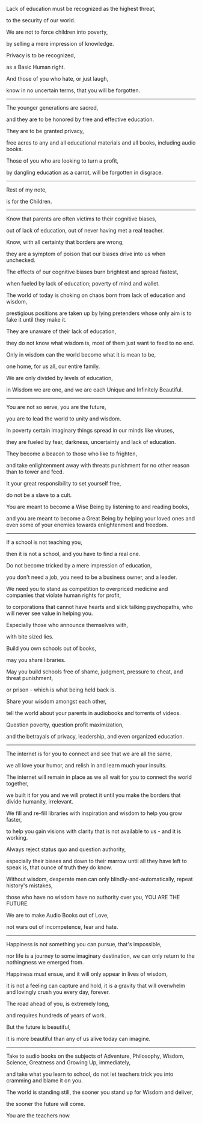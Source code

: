 Lack of education must be recognized as the highest threat,

to the security of our world.

We are not to force children into poverty,

by selling a mere impression of knowledge.

Privacy is to be recognized,

as a Basic Human right.

And those of you who hate, or just laugh,

know in no uncertain terms, that you will be forgotten.

---

The younger generations are sacred,

and they are to be honored by free and effective education.

They are to be granted privacy,

free acres to any and all educational materials and all books, including audio books.

Those of you who are looking to turn a profit,

by dangling education as a carrot, will be forgotten in disgrace.

---

Rest of my note,

is for the Children.

---

Know that parents are often victims to their cognitive biases,

out of lack of education, out of never having met a real teacher.

Know, with all certainty that borders are wrong,

they are a symptom of poison that our biases drive into us when unchecked.

The effects of our cognitive biases burn brightest and spread fastest,

when fueled by lack of education; poverty of mind and wallet.

The world of today is choking on chaos born from lack of education and wisdom,

prestigious positions are taken up by lying pretenders whose only aim is to fake it until they make it.

They are unaware of their lack of education,

they do not know what wisdom is, most of them just want to feed to no end.

Only in wisdom can the world become what it is mean to be,

one home, for us all, our entire family.

We are only divided by levels of education,

in Wisdom we are one, and we are each Unique and Infinitely Beautiful.

---

You are not so serve, you are the future,

you are to lead the world to unity and wisdom.

In poverty certain imaginary things spread in our minds like viruses,

they are fueled by fear, darkness, uncertainty and lack of education.

They become a beacon to those who like to frighten,

and take enlightenment away with threats punishment for no other reason than to tower and feed.

It your great responsibility to set yourself free,

do not be a slave to a cult.

You are meant to become a Wise Being by listening to and reading books,

and you are meant to become a Great Being by helping your loved ones and even some of your enemies towards enlightenment and freedom.

---

If a school is not teaching you,

then it is not a school, and you have to find a real one.

Do not become tricked by a mere impression of education,

you don't need a job, you need to be a business owner, and a leader.

We need you to stand as competition to overpriced medicine and companies that violate human rights for profit,

to corporations that cannot have hearts and slick talking psychopaths, who will never see value in helping you.

Especially those who announce themselves with,

with bite sized lies.

Build you own schools out of books,

may you share libraries.

May you build schools free of shame, judgment, pressure to cheat, and threat punishment,

or prison - which is what being held back is.

Share your wisdom amongst each other,

tell the world about your parents in audiobooks and torrents of videos.

Question poverty, question profit maximization,

and the betrayals of privacy, leadership, and even organized education.

---

The internet is for you to connect and see that we are all the same,

we all love your humor, and relish in and learn much your insults.

The internet will remain in place as we all wait for you to connect the world together,

we built it for you and we will protect it until you make the borders that divide humanity, irrelevant.

We fill and re-fill libraries with inspiration and wisdom to help you grow faster,

to help you gain visions with clarity that is not available to us - and it is working.

Always reject status quo and question authority,

especially their biases and down to their marrow until all they have left to speak is, that ounce of truth they do know.

Without wisdom, desperate men can only blindly-and-automatically, repeat history's mistakes,

those who have no wisdom have no authority over you, YOU ARE THE FUTURE.

We are to make Audio Books out of Love,

not wars out of incompetence, fear and hate.

---

Happiness is not something you can pursue, that's impossible,

nor life is a journey to some imaginary destination, we can only return to the nothingness we emerged from.

Happiness must ensue, and it will only appear in lives of wisdom,

it is not a feeling can capture and hold, it is a gravity that will overwhelm and lovingly crush you every day, forever.

The road ahead of you, is extremely long,

and requires hundreds of years of work.

But the future is beautiful,

it is more beautiful than any of us alive today can imagine.

---

Take to audio books on the subjects of Adventure, Philosophy, Wisdom, Science, Greatness and Growing Up, immediately,

and take what you learn to school, do not let teachers trick you into cramming and blame it on you.

The world is standing still, the sooner you stand up for Wisdom and deliver,

the sooner the future will come.

You are the teachers now.

